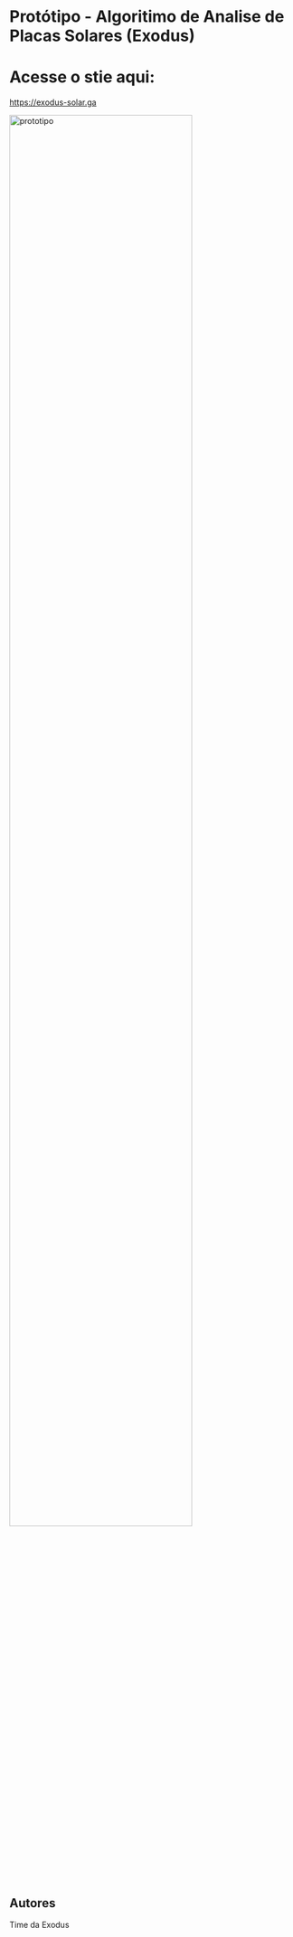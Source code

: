 # Protótipo - Algoritimo de Analise de Placas Solares (Exodus)

# Acesse o stie aqui:
https://exodus-solar.ga
 

<img src="https://cdn.discordapp.com/attachments/852360702072061954/853249565020913664/unknown.png" alt="prototipo" width="80%">

## Autores

Time da Exodus

